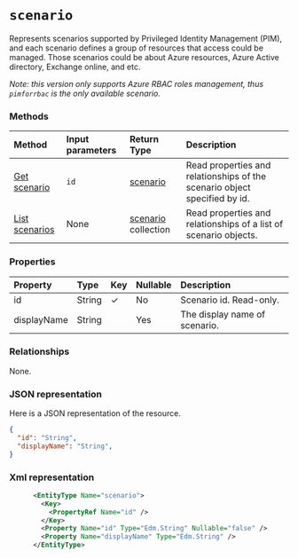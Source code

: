 # `scenario`

Represents scenarios supported by Privileged Identity Management (PIM), and each scenario defines a group of resources that access could be managed. Those scenarios could be about Azure resources, Azure Active directory, Exchange online, and etc. 

_Note: this version only supports Azure RBAC roles management, thus `pimforrbac` is the only available scenario._

### Methods

| Method		  |Input parameters | Return Type	|Description|
|:---------------|:--------|:--------|:----------|
|[Get scenario](../api/scenario_get.md)| `id` | [scenario](scenario.md) |Read properties and relationships of the scenario object specified by id.|
|[List scenarios](../api/scenario_list.md)| None| [scenario](scenario.md) collection |Read properties and relationships of a list of scenario objects.|


### Properties
| Property	   | Type	| Key | Nullable |  Description|
|:---------------|:--------|:----------|:--------|:----------|
|id|String | ✓ | No| Scenario id. Read-only.|
|displayName|String || Yes|The display name of scenario.|


### Relationships
None.
<!--
| Relationship | Type	|Description|
|:---------------|:--------|:----------|
|registrations|[tenant](tenant.md) collection|  Read-only. Nullable.|
|activities|[activity](activity.md) collection|  Read-only. Nullable.|
|alerts|[alert](alert.md) collection| Read-only. Nullable.|
|roleSettings|[roleSetting](roleSetting.md) collection|Read-only. Nullable.|
|resources|[resource](resource.md) collection| Read-only. Nullable.|
|roleAssignmentRequests|[roleAssignmentRequest](roleassignmentrequest.md) collection| Read-only. Nullable.|
|roleAssignments|[roleAssignment](roleassignment.md) collection| Read-only. Nullable.|
|roleDefinitions|[roleDefinition](roledefinition.md) collection| Read-only. Nullable.|
-->
### JSON representation

Here is a JSON representation of the resource.

<!-- {
  "blockType": "resource",
  "optionalProperties": [

  ],
  "@odata.type": "microsoft.graph.provider"
}-->

```json
{
  "id": "String",
  "displayName": "String",
}

```

<!-- uuid: 8fcb5dbc-d5aa-4681-8e31-b001d5168d79
2015-10-25 14:57:30 UTC -->
<!-- {
  "type": "#page.annotation",
  "description": "provider resource",
  "keywords": "",
  "section": "documentation",
  "tocPath": ""
}-->

### Xml representation

```xml
      <EntityType Name="scenario">
        <Key>
          <PropertyRef Name="id" />
        </Key>
        <Property Name="id" Type="Edm.String" Nullable="false" />
        <Property Name="displayName" Type="Edm.String" />
      </EntityType>
```
